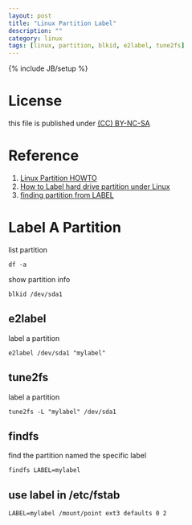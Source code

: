 ```yaml
---
layout: post
title: "Linux Partition Label"
description: ""
category: linux
tags: [linux, partition, blkid, e2label, tune2fs]
---
```

{% include JB/setup %}
# License
this file is published under [(CC) BY-NC-SA](http://creativecommons.org/licenses/by-nc-sa/3.0/)

# Reference
1. [Linux Partition HOWTO](http://www.tldp.org/HOWTO/html_single/Partition/)
2. [How to Label hard drive partition under Linux ](http://linuxconfig.org/how-to-label-hard-drive-partition-under-linux)
3. [finding partition from LABEL](http://www.unix.com/unix-advanced-expert-users/56804-finding-partition-label.html)

# Label A Partition
list partition

    df -a

show partition info

    blkid /dev/sda1

## e2label
label a partition

    e2label /dev/sda1 "mylabel"

## tune2fs
label a partition

    tune2fs -L "mylabel" /dev/sda1

## findfs
find the partition named the specific label

    findfs LABEL=mylabel

## use label in /etc/fstab

    LABEL=mylabel /mount/point ext3 defaults 0 2
